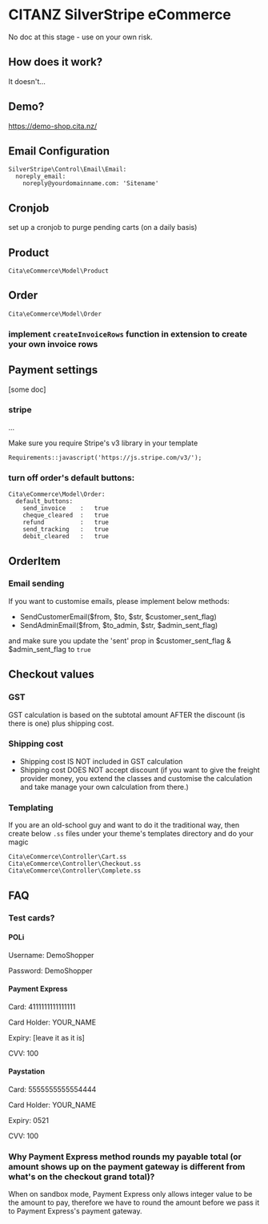 # CITANZ SilverStripe eCommerce
No doc at this stage - use on your own risk.
## How does it work?
It doesn't...

## Demo?
https://demo-shop.cita.nz/

## Email Configuration
```
SilverStripe\Control\Email\Email:
  noreply_email:
    noreply@yourdomainname.com: 'Sitename'
```

## Cronjob
set up a cronjob to purge pending carts (on a daily basis)

## Product
`Cita\eCommerce\Model\Product`

## Order
`Cita\eCommerce\Model\Order`
### implement `createInvoiceRows` function in extension to create your own invoice rows

## Payment settings
[some doc]

### stripe
...

Make sure you require Stripe's v3 library in your template
```
Requirements::javascript('https://js.stripe.com/v3/');
```

### turn off order's default buttons:
```
Cita\eCommerce\Model\Order:
  default_buttons:
    send_invoice    :   true
    cheque_cleared  :   true
    refund          :   true
    send_tracking   :   true
    debit_cleared   :   true
```

## OrderItem

### Email sending
If you want to customise emails, please implement below methods:
- SendCustomerEmail($from, $to, $str, $customer_sent_flag)
- SendAdminEmail($from, $to_admin, $str, $admin_sent_flag)

and make sure you update the 'sent' prop in $customer_sent_flag & $admin_sent_flag to `true`

## Checkout values
### GST
GST calculation is based on the subtotal amount AFTER the discount (is there is one) plus shipping cost.

### Shipping cost
- Shipping cost IS NOT included in GST calculation
- Shipping cost DOES NOT accept discount (if you want to give the freight provider money, you extend the classes and customise the calculation and take manage your own calculation from there.)

### Templating
If you are an old-school guy and want to do it the traditional way, then create below `.ss` files under your theme's templates directory and do your magic

```
Cita\eCommerce\Controller\Cart.ss
Cita\eCommerce\Controller\Checkout.ss
Cita\eCommerce\Controller\Complete.ss
```





## FAQ
### Test cards?
#### POLi
Username: DemoShopper

Password: DemoShopper

#### Payment Express
Card: 4111111111111111

Card Holder: YOUR_NAME

Expiry: [leave it as it is]

CVV: 100

#### Paystation
Card: 5555555555554444

Card Holder: YOUR_NAME

Expiry: 0521

CVV: 100

### Why Payment Express method rounds my payable total (or amount shows up on the payment gateway is different from what's on the checkout grand total)?
When on sandbox mode, Payment Express only allows integer value to be the amount to pay, therefore we have to round the amount before we pass it to Payment Express's payment gateway.
